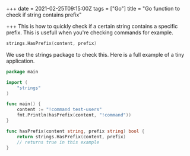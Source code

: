 +++
date = 2021-02-25T09:15:00Z
tags = ["Go"]
title = "Go function to check if string contains prefix"

+++
This is how to quickly check if a certain string contains a specific prefix. This is usefull when you're checking commands for example.

```go
strings.HasPrefix(content, prefix)
```

We use the strings package to check this. Here is a full example of a tiny application.

```go
package main

import (
	"strings"
)

func main() {
	content := "!command test-users"
	fmt.Println(hasPrefix(content, "!command"))
}

func hasPrefix(content string, prefix string) bool {
	return strings.HasPrefix(content, prefix)
    // returns true in this example
}
```